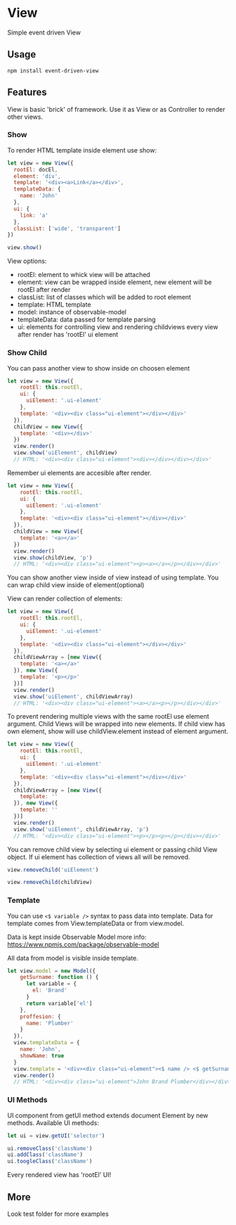 # View
Simple event driven View

## Usage

```npm install event-driven-view```

## Features

View is basic 'brick' of framework. Use it as View or as Controller to render other views.

### Show
To render HTML template inside element use show:
```js
let view = new View({
  rootEl: docEl,
  element: 'div',
  template: '<div><a>Link</a></div>',
  templateData: {
    name: 'John'
  },
  ui: {
    link: 'a'
  },
  classList: ['wide', 'transparent']
})

view.show()
```

View options:
- rootEl: element to whick view will be attached
- element: view can be wrapped inside element, new element will be rootEl after render
- classList: list of classes which will be added to root element
- template: HTML template
- model: instance of observable-model
- templateData: data passed for template parsing
- ui: elements for controlling view and rendering childviews every view after render has 'rootEl' ui element

### Show Child

You can pass another view to show inside on choosen element

```js
let view = new View({
    rootEl: this.rootEl,
    ui: {
      uiElement: '.ui-element'
    },
    template: '<div><div class="ui-element"></div></div>'
  }),
  childView = new View({
    template: '<div></div>'
  })
  view.render()
  view.show('uiElement', childView)
  // HTML: '<div><div class="ui-element"><div></div></div></div>'
```

Remember ui elements are accesible after render.

```js
let view = new View({
    rootEl: this.rootEl,
    ui: {
      uiElement: '.ui-element'
    },
    template: '<div><div class="ui-element"></div></div>'
  }),
  childView = new View({
    template: '<a></a>'
  })
  view.render()
  view.show(childView, 'p')
  // HTML: '<div><div class="ui-element"><p><a></a></p></div></div>'
```
You can show another view inside of view instead of using template. You can wrap child view inside of element(optional)



View can render collection of elements:
```js
let view = new View({
    rootEl: this.rootEl,
    ui: {
      uiElement: '.ui-element'
    },
    template: '<div><div class="ui-element"></div></div>'
  }),
  childViewArray = [new View({
    template: '<a></a>'
  }), new View({
    template: '<p></p>'
  })]
  view.render()
  view.show('uiElement', childViewArray)
  // HTML: '<div><div class="ui-element"><a></a><p></p></div></div>'
```

To prevent rendering multiple views with the same rootEl use element argument.
Child Views will be wrapped into new elements.
If child view has own element, show will use childView.element instead of element argument.
```js
let view = new View({
    rootEl: this.rootEl,
    ui: {
      uiElement: '.ui-element'
    },
    template: '<div><div class="ui-element"></div></div>'
  }),
  childViewArray = [new View({
    template: ''
  }), new View({
    template: ''
  })]
  view.render()
  view.show('uiElement', childViewArray, 'p')
  // HTML: '<div><div class="ui-element"><p></p><p></p></div></div>'
```


You can remove child view by selecting ui element or passing child View object.
If ui element has collection of views all will be removed.
```js
view.removeChild('uiElement')
```

```js
view.removeChild(childView)
```


### Template 

You can use ```<$ variable />``` syntax to pass data into template.
Data for template comes from View.templateData or from view.model.

Data is kept inside Observable Model more info: https://www.npmjs.com/package/observable-model

All data from model is visible inside template.

```js
let view.model = new Model({
    getSurname: function () {
      let variable = {
        el: 'Brand'
      }
      return variable['el']
    },
    proffesion: {
      name: 'Plumber'
    }
  }),
  view.templateData = {
    name: 'John',
    showName: true
  }
  view.template = '<div><div class="ui-element"><$ name /> <$ getSurname() /> <$ proffesion.name /></div></div>'
  view.render()
  // HTML: '<div><div class="ui-element">John Brand Plumber</div></div>'
```

### UI Methods

UI component from getUI method extends document Element by new methods.
Available UI methods:
```js
let ui = view.getUI('selector')

ui.removeClass('className')
ui.addClass('className')
ui.toogleClass('className')
```

Every rendered view has 'rootEl' UI!

## More

Look test folder for more examples
